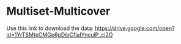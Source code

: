 # Multiset-Multicover

Use this link to download the data:
https://drive.google.com/open?id=1YrTSMteCMGp6pDibCflaIYnculP_cj2O
